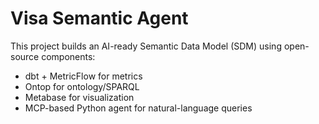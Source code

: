 # Visa Semantic Agent
This project builds an AI-ready Semantic Data Model (SDM) using open-source components:
- dbt + MetricFlow for metrics
- Ontop for ontology/SPARQL
- Metabase for visualization
- MCP-based Python agent for natural-language queries

